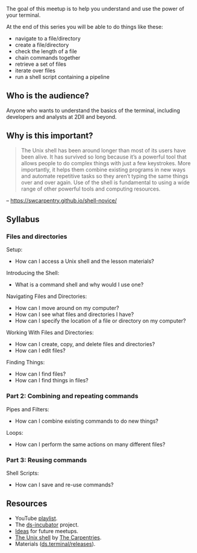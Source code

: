 
The goal of this meetup is to help you understand and use the power of
your terminal.

At the end of this series you will be able to do things like these:

-   navigate to a file/directory
-   create a file/directory
-   check the length of a file
-   chain commands together
-   retrieve a set of files
-   iterate over files
-   run a shell script containing a pipeline

## Who is the audience?

Anyone who wants to understand the basics of the terminal, including
developers and analysts at 2DII and beyond.

## Why is this important?

> The Unix shell has been around longer than most of its users have been
> alive. It has survived so long because it’s a powerful tool that
> allows people to do complex things with just a few keystrokes. More
> importantly, it helps them combine existing programs in new ways and
> automate repetitive tasks so they aren’t typing the same things over
> and over again. Use of the shell is fundamental to using a wide range
> of other powerful tools and computing resources.

– <https://swcarpentry.github.io/shell-novice/>

## Syllabus

### Files and directories

Setup:

-   How can I access a Unix shell and the lesson materials?

Introducing the Shell:

-   What is a command shell and why would I use one?

Navigating Files and Directories:

-   How can I move around on my computer?
-   How can I see what files and directories I have?
-   How can I specify the location of a file or directory on my
    computer?

Working With Files and Directories:

-   How can I create, copy, and delete files and directories?
-   How can I edit files?

Finding Things:

-   How can I find files?
-   How can I find things in files?

### Part 2: Combining and repeating commands

Pipes and Filters:

-   How can I combine existing commands to do new things?

Loops:

-   How can I perform the same actions on many different files?

### Part 3: Reusing commands

Shell Scripts:

-   How can I save and re-use commands?

## Resources

-   YouTube [playlist](https://bit.ly/ds-incubator-videos).
-   The
    [ds-incubator](https://github.com/2DegreesInvesting/ds-incubator#ds-incubator)
    project.
-   [Ideas](https://bit.ly/dsi-ideas) for future meetups.
-   [The Unix shell](https://swcarpentry.github.io/shell-novice/) by
    [The Carpentries](https://carpentries.org/).
-   Materials
    ([ds.terminal/releases](https://github.com/2DegreesInvesting/ds.terminal/releases)).
